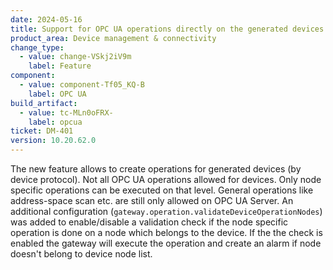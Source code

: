 ```yaml
---
date: 2024-05-16
title: Support for OPC UA operations directly on the generated devices.
product_area: Device management & connectivity
change_type:
  - value: change-VSkj2iV9m
    label: Feature
component:
  - value: component-Tf05_KQ-B
    label: OPC UA
build_artifact:
  - value: tc-MLn0oFRX-
    label: opcua
ticket: DM-401
version: 10.20.62.0
---
```

The new feature allows to create operations for generated devices (by device protocol). Not all OPC UA operations allowed for devices. Only node specific operations can be executed on that level. General operations like address-space scan etc. are still only allowed on OPC UA Server. An additional configuration (`gateway.operation.validateDeviceOperationNodes`) was added to enable/disable a validation check if the node specific operation is done on a node which belongs to the device. If the the check is enabled the gateway will execute the operation and create an alarm if node doesn't belong to device node list.